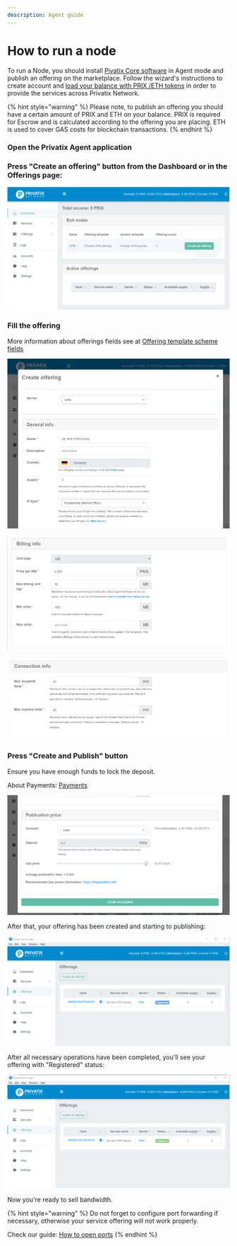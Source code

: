 ```yaml
---
description: Agent guide
---
```


# How to run a node

To run a Node, you should install [Pivatix Core software](https://privatix.io/#download) in Agent mode and publish an offering on the marketplace. Follow the wizard's instructions to create account and [load your balance with PRIX /ETH tokens](https://docs.privatix.network/knowledge-base/how-to-get-prix) in order to provide the services across Privatix Network.

{% hint style="warning" %}
Please note, to publish an offering you should have a certain amount of PRIX and ETH on your balance. PRIX is required for Escrow and is calculated according to the offering you are placing. ETH is used to cover GAS costs for blockchain transactions.
{% endhint %}

### Open the Privatix Agent application

### Press "Create an offering" button from the Dashboard or in the Offerings page:

![](../.gitbook/assets/image%20%281%29.png)

### Fill the offering

More information about offerings fields see at [Offering template scheme fields]()

![](../.gitbook/assets/image%20%2815%29.png)

![](../.gitbook/assets/image%20%282%29.png)

![](../.gitbook/assets/image%20%2826%29.png)

### Press "Create and Publish" button <a id="id-4.Makeserviceoffering(asAgent)inordertoshareyourbandwidth-Press&quot;CreateandPublish&quot;button"></a>

Ensure you have enough funds to lock the deposit.

About Payments: [Payments](../privatix-core/core/payments/)

![](../.gitbook/assets/image%20%2810%29.png)

After that, your offering has been created and starting to publishing:

![](../.gitbook/assets/image%20%2819%29.png)

After all necessary operations have been completed, you'll see your offering with "Registered" status:

![](../.gitbook/assets/image%20%2822%29.png)

Now you're ready to sell bandwidth.

{% hint style="warning" %}
Do not forget to configure port forwarding if necessary, otherwise your service offering will not work properly.

Check our guide: [How to open ports](https://docs.privatix.network/knowledge-base/how-to-open-ports)
{% endhint %}

